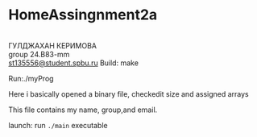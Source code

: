 # HomeAssingnment2a
</br>ГУЛДЖАХАН КЕРИМОВА
</br>group 24.B83-mm 
</br>st135556@student.spbu.ru
Build: make

Run:./myProg

Here i basically opened a binary file, checkedit size and assigned arrays

This file contains my name, group,and email.

 launch: run `./main` executable 
